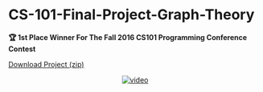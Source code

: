 # CS-101-Final-Project-Graph-Theory
**🏆 1st Place Winner For The Fall 2016 CS101 Programming Conference Contest**

[Download Project (zip)](../../archive/master.zip)

<p align="center">
    <a href="https://drive.google.com/open?id=0By-CMfnYF6bZTG9QRHl4enUzZGc"><img src="docs/presentation_thumb.png" alt="video"/></a>
</p>
